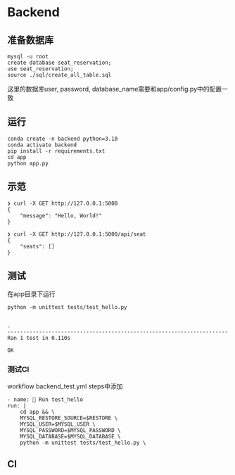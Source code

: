 # Backend

## 准备数据库
```
mysql -u root
create database seat_reservation;
use seat_reservation;
source ./sql/create_all_table.sql
```
这里的数据库user, password, database_name需要和app/config.py中的配置一致

## 运行
```
conda create -n backend python=3.10
conda activate backend
pip install -r requirements.txt
cd app
python app.py
```

## 示范
```
❯ curl -X GET http://127.0.0.1:5000                                                        
{
    "message": "Hello, World!"
}

❯ curl -X GET http://127.0.0.1:5000/api/seat
{
    "seats": []
}
```

## 测试
在app目录下运行
```
python -m unittest tests/test_hello.py


.
----------------------------------------------------------------------
Ran 1 test in 0.110s

OK
```

### 测试CI
workflow backend_test.yml steps中添加
```
- name: 🔫 Run test_hello
run: |
    cd app && \
    MYSQL_RESTORE_SOURCE=$RESTORE \
    MYSQL_USER=$MYSQL_USER \
    MYSQL_PASSWORD=$MYSQL_PASSWORD \
    MYSQL_DATABASE=$MYSQL_DATABASE \
    python -m unittest tests/test_hello.py \
```

## CI